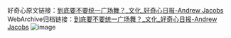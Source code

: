 好奇心原文链接：[到底要不要统一广场舞？_文化_好奇心日报-Andrew Jacobs](https://www.qdaily.com/articles/7823.html)
WebArchive归档链接：[到底要不要统一广场舞？_文化_好奇心日报-Andrew Jacobs](http://web.archive.org/web/20160418184129/http://www.qdaily.com/articles/7823.html)
![image](http://ww3.sinaimg.cn/large/007d5XDply1g3wjzwxnw6j30u04n1kjl)